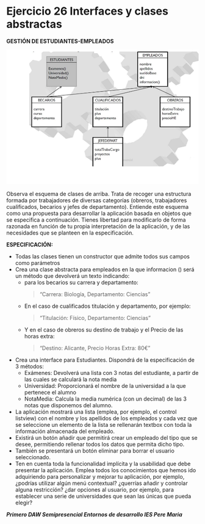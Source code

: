 # Ejercicio 26 Interfaces y clases abstractas

**GESTIÓN DE ESTUDIANTES-EMPLEADOS**

![UML ESTUDIANTES-EMPLEADOS](https://github.com/Cucala/ED_Ejercicio_26/blob/6ff7dd6c7d0e385c0aa51088355a543359931bf8/assets/uml.png)

Observa el esquema de clases de arriba. Trata de recoger una estructura formada por trabajadores de diversas categorías (obreros, trabajadores cualificados, becarios y jefes de departamento). Entiende este esquema como una propuesta para desarrollar la aplicación basada en objetos que se especifica a continuación. Tienes libertad para modificarlo de forma razonada en función de tu propia interpretación de la aplicación, y de las necesidades que se planteen en la especificación.

**ESPECIFICACIÓN:**

- Todas las clases tienen un constructor que admite todos sus campos como parámetros
- Crea una clase abstracta para empleados en la que informacion () será un método que devolverá un texto indicando:
	- para los becarios su carrera y departamento:
		> “Carrera: Biología, Departamento: Ciencias”
	- En el caso de cualificados titulación y departamento, por ejemplo:
		> “Titulación: Físico, Departamento: Ciencias”
	- Y en el caso de obreros su destino de trabajo y el Precio de las horas extra:
		> “Destino: Alicante, Precio Horas Extra: 80€”
- Crea una interface para Estudiantes. Dispondrá de la especificación de 3 métodos:
	- Exámenes: Devolverá una lista con 3 notas del estudiante, a partir de las cuales se calculará la nota media
	- Universidad: Proporcionará el nombre de la universidad a la que pertenece el alumno
	- NotaMedia: Calcula la media numérica (con un decimal) de las 3 notas que disponemos del alumno.
- La aplicación mostrará una lista (emplea, por ejemplo, el control listview) con el nombre y los apellidos de los empleados y cada vez que se seleccione un elemento de la lista se rellenarán textbox con toda la información almacenada del empleado.
- Existirá un botón añadir que permitirá crear un empleado del tipo que se desee, permitiendo rellenar todos los datos que permita dicho tipo.
- También se presentará un botón eliminar para borrar el usuario seleccionado.
- Ten en cuenta toda la funcionalidad implícita y la usabilidad que debe presentar la aplicación. Emplea todos los conocimientos que hemos ido adquiriendo para personalizar y mejorar tu aplicación, por ejemplo, ¿podrías utilizar algún menú contextual? ¿querrías añadir y controlar alguna restricción? ¿dar opciones al usuario, por ejemplo, para establecer una serie de universidades que sean las únicas que pueda elegir?

***Primero DAW Semipresencial
Entornos de desarrollo
IES Pere Maria***
